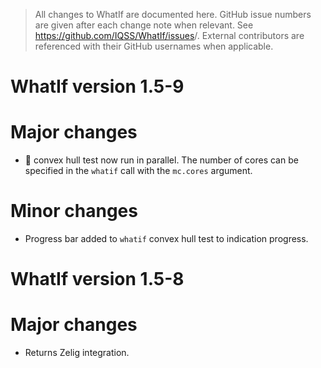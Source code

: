 > All changes to WhatIf are documented here. GitHub issue numbers are given after
each change note when relevant. See <https://github.com/IQSS/WhatIf/issues>/. 
External contributors are referenced with their GitHub usernames when 
applicable.

WhatIf version 1.5-9
===============================

# Major changes

-   :rocket: convex hull test now run in parallel. The number of cores can be 
specified in the `whatif` call with the `mc.cores` argument.

# Minor changes

-   Progress bar added to `whatif` convex hull test to indication progress.

WhatIf version 1.5-8
===============================

# Major changes

-   Returns Zelig integration.
